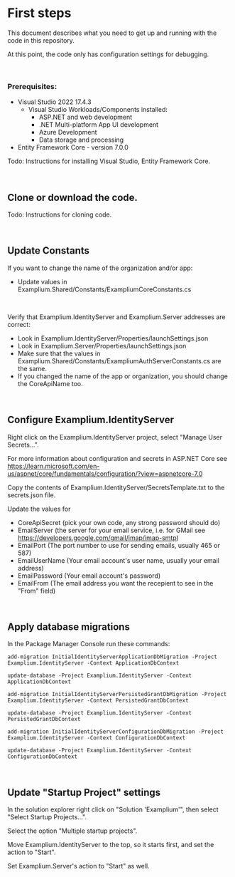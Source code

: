 # First steps

This document describes what you need to get up and running with the code in this repository.

At this point, the code only has configuration settings for debugging.

<br/>

### Prerequisites:
- Visual Studio 2022 17.4.3
  - Visual Studio Workloads/Components installed:
    - ASP.NET and web development
    - .NET Multi-platform App UI development
    - Azure Development
    - Data storage and processing
- Entity Framework Core - version 7.0.0


Todo: Instructions for installing Visual Studio, Entity Framework Core.

<br/>

## Clone or download the code.

Todo: Instructions for cloning code.

<br/>

## Update Constants

If you want to change the name of the organization and/or app: 

- Update values in Examplium.Shared/Constants/ExampliumCoreConstants.cs

<br/>

Verify that Examplium.IdentityServer and Examplium.Server addresses are correct:

- Look in Examplium.IdentityServer/Properties/launchSettings.json
- Look in Examplium.Server/Properties/launchSettings.json
- Make sure that the values in Examplium.Shared/Constants/ExampliumAuthServerConstants.cs are the same.
- If you changed the name of the app or organization, you should change the CoreApiName too.

<br/>

## Configure Examplium.IdentityServer

Right click on the Examplium.IdentityServer project, select "Manage User Secrets...".

For more information about configuration and secrets in ASP.NET Core see https://learn.microsoft.com/en-us/aspnet/core/fundamentals/configuration/?view=aspnetcore-7.0

Copy the contents of Examplium.IdentityServer/SecretsTemplate.txt to the secrets.json file.

Update the values for 
- CoreApiSecret (pick your own code, any strong password should do)
- EmailServer (the server for your email service, i.e. for GMail see https://developers.google.com/gmail/imap/imap-smtp)
- EmailPort (The port number to use for sending emails, usually 465 or 587)
- EmailUserName (Your email account's user name, usually your email address)
- EmailPassword (Your email account's password)
- EmailFrom (The email address you want the recepient to see in the "From" field)

<br/>

## Apply database migrations

In the Package Manager Console run these commands:

```
add-migration InitialIdentityServerApplicationDbMigration -Project Examplium.IdentityServer -Context ApplicationDbContext
```
```
update-database -Project Examplium.IdentityServer -Context ApplicationDbContext
```

```
add-migration InitialIdentityServerPersistedGrantDbMigration -Project Examplium.IdentityServer -Context PersistedGrantDbContext
```

```
update-database -Project Examplium.IdentityServer -Context PersistedGrantDbContext
```

```
add-migration InitialIdentityServerConfigurationDbMigration -Project Examplium.IdentityServer -Context ConfigurationDbContext
```

```
update-database -Project Examplium.IdentityServer -Context ConfigurationDbContext
```

<br/>

## Update "Startup Project" settings

In the solution explorer right click on "Solution 'Examplium'", then select "Select Startup Projects...".

Select the option "Multiple startup projects".

Move Examplium.IdentityServer to the top, so it starts first, and set the action to "Start".

Set Examplium.Server's action to "Start" as well.

<br/>
